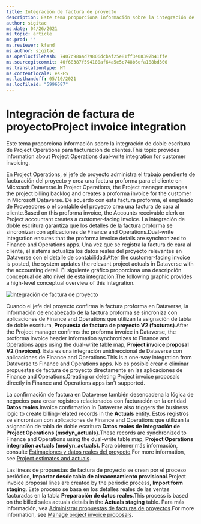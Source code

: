 ```yaml
---
title: Integración de factura de proyecto
description: Este tema proporciona información sobre la integración de doble escritura de Project Operations para facturación de clientes.
author: sigitac
ms.date: 04/26/2021
ms.topic: article
ms.prod: ''
ms.reviewer: kfend
ms.author: sigitac
ms.openlocfilehash: 7407c98aad79806dcbaf25e81ff3e08397b41ffe
ms.sourcegitcommit: 40f68387f594180af64a5e5c748b6efa188bd300
ms.translationtype: HT
ms.contentlocale: es-ES
ms.lasthandoff: 05/10/2021
ms.locfileid: "5996587"
---
```

# <a name="project-invoice-integration"></a><span data-ttu-id="4410c-103">Integración de factura de proyecto</span><span class="sxs-lookup"><span data-stu-id="4410c-103">Project invoice integration</span></span>

<span data-ttu-id="4410c-104">Este tema proporciona información sobre la integración de doble escritura de Project Operations para facturación de clientes.</span><span class="sxs-lookup"><span data-stu-id="4410c-104">This topic provides information about Project Operations dual-write integration for customer invoicing.</span></span>

<span data-ttu-id="4410c-105">En Project Operations, el jefe de proyecto administra el trabajo pendiente de facturación del proyecto y crea una factura proforma para el cliente en Microsoft Dataverse.</span><span class="sxs-lookup"><span data-stu-id="4410c-105">In Project Operations, the Project manager manages the project billing backlog and creates a proforma invoice for the customer in Microsoft Dataverse.</span></span> <span data-ttu-id="4410c-106">De acuerdo con esta factura proforma, el empleado de Proveedores o el contable del proyecto crea una factura de cara al cliente.</span><span class="sxs-lookup"><span data-stu-id="4410c-106">Based on this proforma invoice, the Accounts receivable clerk or Project accountant creates a customer-facing invoice.</span></span> <span data-ttu-id="4410c-107">La integración de doble escritura garantiza que los detalles de la factura proforma se sincronizan con aplicaciones de Finance and Operations.</span><span class="sxs-lookup"><span data-stu-id="4410c-107">Dual-write integration ensures that the proforma invoice details are synchronized to Finance and Operations apps.</span></span> <span data-ttu-id="4410c-108">Una vez que se registra la factura de cara al cliente, el sistema actualiza los datos reales del proyecto relevantes en Dataverse con el detalle de contabilidad.</span><span class="sxs-lookup"><span data-stu-id="4410c-108">After the customer-facing invoice is posted, the system updates the relevant project actuals in Dataverse with the accounting detail.</span></span> <span data-ttu-id="4410c-109">El siguiente gráfico proporciona una descripción conceptual de alto nivel de esta integración.</span><span class="sxs-lookup"><span data-stu-id="4410c-109">The following graphic provides a high-level conceptual overview of this integration.</span></span>

   ![Integración de factura de proyecto](./media/DW5Invoicing.png)

<span data-ttu-id="4410c-111">Cuando el jefe del proyecto confirma la factura proforma en Dataverse, la información de encabezado de la factura proforma se sincroniza con aplicaciones de Finance and Operations que utilizan la asignación de tabla de doble escritura, **Propuesta de factura de proyecto V2 (facturas)**.</span><span class="sxs-lookup"><span data-stu-id="4410c-111">After the Project manager confirms the proforma invoice in Dataverse, the proforma invoice header information synchronizes to Finance and Operations apps using the dual-write table map, **Project invoice proposal V2 (invoices)**.</span></span> <span data-ttu-id="4410c-112">Esta es una integración unidireccional de Dataverse con aplicaciones de Finance and Operations.</span><span class="sxs-lookup"><span data-stu-id="4410c-112">This is a one-way integration from Dataverse to Finance and Operations apps.</span></span> <span data-ttu-id="4410c-113">No es posible crear o eliminar propuestas de factura de proyecto directamente en las aplicaciones de Finance and Operations.</span><span class="sxs-lookup"><span data-stu-id="4410c-113">Creating or deleting Project invoice proposals directly in Finance and Operations apps isn't supported.</span></span>

<span data-ttu-id="4410c-114">La confirmación de factura en Dataverse también desencadena la lógica de negocios para crear registros relacionados con facturación en la entidad **Datos reales**.</span><span class="sxs-lookup"><span data-stu-id="4410c-114">Invoice confirmation in Dataverse also triggers the business logic to create billing-related records in the **Actuals** entity.</span></span> <span data-ttu-id="4410c-115">Estos registros se sincronizan con aplicaciones de Finance and Operations que utilizan la asignación de tabla de doble escritura **Datos reales de integración de Project Operations (msdyn\_actuals).**</span><span class="sxs-lookup"><span data-stu-id="4410c-115">These records are synchronized to Finance and Operations using the dual-write table map, **Project Operations integration actuals (msdyn\_actuals).**</span></span> <span data-ttu-id="4410c-116">Para obtener más información, consulte [Estimaciones y datos reales del proyecto](resource-dual-write-estimates-actuals.md).</span><span class="sxs-lookup"><span data-stu-id="4410c-116">For more information, see [Project estimates and actuals](resource-dual-write-estimates-actuals.md).</span></span> 

<span data-ttu-id="4410c-117">Las líneas de propuestas de factura de proyecto se crean por el proceso periódico, **Importar desde tabla de almacenamiento provisional**.</span><span class="sxs-lookup"><span data-stu-id="4410c-117">Project invoice proposal lines are created by the periodic process, **Import form staging**.</span></span> <span data-ttu-id="4410c-118">Este proceso se basa en los detalles reales de las ventas facturadas en la tabla **Preparación de datos reales**.</span><span class="sxs-lookup"><span data-stu-id="4410c-118">This process is based on the billed sales actuals details in the **Actuals staging** table.</span></span> <span data-ttu-id="4410c-119">Para más información, vea [Administrar propuestas de facturas de proyectos](../invoicing/format-update-project-invoice-proposals.md#create-project-invoice-proposals).</span><span class="sxs-lookup"><span data-stu-id="4410c-119">For more information, see [Manage project invoice proposals](../invoicing/format-update-project-invoice-proposals.md#create-project-invoice-proposals).</span></span> 
